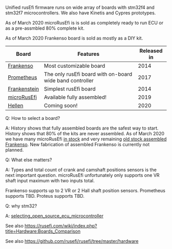 Unified rusEfi firmware runs on wide array of boards with stm32f4 and stm32f7 microcontrollers.
We also have Kinetis and Cypres prototypes.

As of March 2020 microRusEfi is is sold as completely ready to run ECU or as a pre-assmbled 80% complete kit.

As of March 2020 Frankenso board is sold as mostly as a DIY kit.

| Board | Features | Released in |
| ------------- | ------------- | ---- |
| [Frankenso](https://rusefi.com/forum/viewtopic.php?f=4&t=569) | Most customizable board | 2014 |
| [Prometheus](https://rusefi.com/forum/viewtopic.php?f=4&t=1215)  | The only rusEfi board with on-board wide band controller  | 2017 |
| [Frankenstein](https://rusefi.com/forum/viewtopic.php?f=4&t=359)  | Simplest rusEfi board | 2014 |
| [microRusEfi](https://rusefi.com/microrusefi) | Available fully assembled! | 2019 |
| [Hellen](https://rusefi.com/forum/viewtopic.php?f=4&t=1682) | Coming soon! | 2020 |


Q: How to select a board?

A: History shows that fully assembled boards are the safest way to start. History shows
that 80% of the kits are never assembled. As of March 2020 we have many microRusEfi [in stock](https://rusefi.com/shop/) and
very remaining [old stock assembled Frankenso](https://www.tindie.com/stores/russian/). New fabrication of assembled Frankenso is
currently not planned.

Q: What else matters?

A: Types and total count of crank and camshaft positions sensors is the next
important question. microRusEfi unfortunately only supports one VR shaft input maximum with two inputs total. 

Frankenso supports up to 2 VR or 2 Hall shaft position sensors. Prometheus supports TBD. Proteus supports TBD.

Q: why stm32?

A: [selecting_open_source_ecu_microcontroller](selecting_open_source_ecu_microcontroller)


See also https://rusefi.com/wiki/index.php?title=Hardware:Boards_Comparison

See also https://github.com/rusefi/rusefi/tree/master/hardware